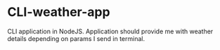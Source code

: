 # CLI-weather-app
CLI application in NodeJS. Application should provide me with weather details depending on params I send in terminal. 
